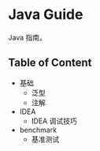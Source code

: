 # Java Guide
Java 指南。

## Table of Content
- 基础
  - 泛型 
  - 注解 
- IDEA
  - IDEA 调试技巧 
- benchmark
  - 基准测试 

